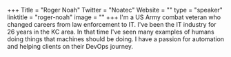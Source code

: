 +++
Title = "Roger Noah"
Twitter = "Noatec"
Website = ""
type = "speaker"
linktitle = "roger-noah"
image = ""
+++
I'm a US Army combat veteran who changed careers from law enforcement to IT. I've been the IT industry for 26 years in the KC area. In that time I've seen many examples of humans doing things that machines should be doing. I have a passion for automation and helping clients on their DevOps journey.
